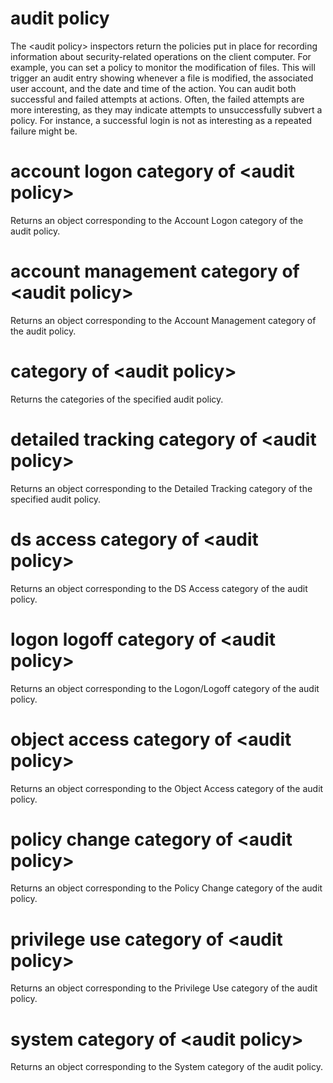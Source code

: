 # audit policy

The &lt;audit policy&gt; inspectors return the policies put in place for recording information about security-related operations on the client computer. For example, you can set a policy to monitor the modification of files. This will trigger an audit entry showing whenever a file is modified, the associated user account, and the date and time of the action. You can audit both successful and failed attempts at actions. Often, the failed attempts are more interesting, as they may indicate attempts to unsuccessfully subvert a policy. For instance, a successful login is not as interesting as a repeated failure might be.

# account logon category of &lt;audit policy&gt;

Returns an object corresponding to the Account Logon category of the audit policy.

# account management category of &lt;audit policy&gt;

Returns an object corresponding to the Account Management category of the audit policy.

# category of &lt;audit policy&gt;

Returns the categories of the specified audit policy.

# detailed tracking category of &lt;audit policy&gt;

Returns an object corresponding to the Detailed Tracking category of the specified audit policy.

# ds access category of &lt;audit policy&gt;

Returns an object corresponding to the DS Access category of the audit policy.

# logon logoff category of &lt;audit policy&gt;

Returns an object corresponding to the Logon/Logoff category of the audit policy.

# object access category of &lt;audit policy&gt;

Returns an object corresponding to the Object Access category of the audit policy.

# policy change category of &lt;audit policy&gt;

Returns an object corresponding to the Policy Change category of the audit policy.

# privilege use category of &lt;audit policy&gt;

Returns an object corresponding to the Privilege Use category of the audit policy.

# system category of &lt;audit policy&gt;

Returns an object corresponding to the System category of the audit policy.

